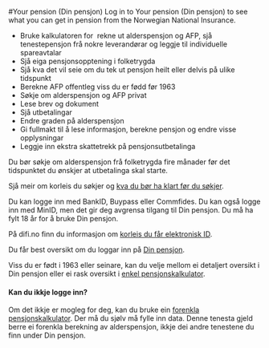 #Your pension (Din pensjon)
Log in to Your pension (Din pensjon) to see what you can get in pension from the Norwegian National Insurance.
* Bruke kalkulatoren for  rekne ut alderspensjon og AFP, sjå tenestepensjon frå nokre leverandørar og leggje til individuelle spareavtalar
* Sjå eiga pensjonsopptening i folketrygda
* Sjå kva det vil seie om du tek ut pensjon heilt eller delvis på ulike tidspunkt
* Berekne AFP offentleg viss du er fødd før 1963
* Søkje om alderspensjon og AFP privat
* Lese brev og dokument
* Sjå utbetalingar
* Endre graden på alderspensjon
* Gi fullmakt til å lese informasjon, berekne pensjon og endre visse opplysningar
* Leggje inn ekstra skattetrekk på pensjonsutbetalinga

 Du bør søkje om alderspensjon frå folketrygda fire månader før det tidspunktet du ønskjer at utbetalinga skal starte.

 Sjå meir om korleis du søkjer og [kva du bør ha klart før du søkjer](/alderspensjon#soke).

  Du kan logge inn med BankID, Buypass eller Commfides. Du kan også logge inn med MinID, men det gir deg avgrensa tilgang til Din pensjon. Du må ha fylt 18 år for å bruke Din pensjon.

 På difi.no finn du informasjon om [korleis du får elektronisk ID](http://eid.difi.no/elektronisk-id/slik-skaffer-du-deg-elektronisk-id).

 Du får best oversikt om du loggar inn på [Din pensjon](https://tjenester.nav.no/pselv/publisering/dinpensjon.jsf?context=pensjon).

 Viss du er født i 1963 eller seinare, kan du velje mellom ei detaljert oversikt i Din pensjon eller ei rask oversikt i [enkel pensjonskalkulator](https://www.nav.no/pensjon/kalkulator/login).

 #### Kan du ikkje logge inn?

 Om det ikkje er mogleg for deg, kan du bruke ein [forenkla pensjonskalkulator](https://tjenester.nav.no/pselv/simulering/forenkletsimulering.jsf). Der må du sjølv må fylle inn data. Denne tenesta gjeld berre ei forenkla berekning av alderspensjon, ikkje dei andre tenestene du finn under Din pensjon.

 